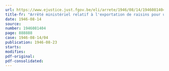 ```yaml
---
url: https://www.ejustice.just.fgov.be/eli/arrete/1946/08/14/1946081404/justel
title-fr: "Arrêté ministériel relatif à l'exportation de raisins pour une destination autre que le Grand-Duché de Luxembourg"
date: 1946-08-14
source:
number: 1946081404
page: 888888
case: 1946-08-14/04
publication: 1946-08-23
starts:
modifies:
pdf-original:
pdf-consolidated:
---
```


